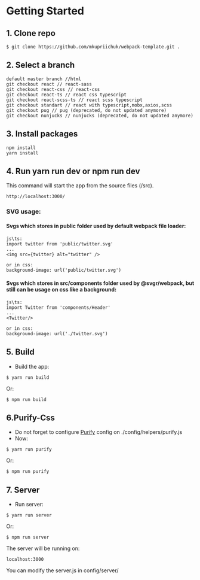 # Getting Started

## 1. Clone repo

```
$ git clone https://github.com/mkupriichuk/webpack-template.git .
```

## 2. Select a branch

```
default master branch //html
git checkout react // react-sass
git checkout react-css // react-css
git checkout react-ts // react css typescript
git checkout react-scss-ts // react scss typescript
git checkout standart // react with typescript,mobx,axios,scss
git checkout pug // pug (deprecated, do not updated anymore)
git checkout nunjucks // nunjucks (deprecated, do not updated anymore)
```

## 3. Install packages

```
npm install
yarn install
```


## 4. Run yarn run dev or npm run dev

This command will start the app from the source files (/src).

```
http://localhost:3000/
```

### SVG usage:
#### Svgs which stores in public folder used by default webpack file loader:
```
js\ts:
import twitter from 'public/twitter.svg'
...
<img src={twitter} alt="twitter" />

or in css:
background-image: url('public/twitter.svg')
```

#### Svgs which stores in src/components folder used by @svgr/webpack, but still can be usage on css like a background: 
```
js\ts:
import Twitter from 'components/Header'
...
<Twitter/>

or in css:
background-image: url('./twitter.svg')
```
## 5. Build

- Build the app:

```
$ yarn run build
```
Or:

```
$ npm run build
```

## 6.Purify-Css
  - Do not forget to configure [Purify](https://github.com/purifycss/purifycss) config on ./config/helpers/purify.js
  - Now:

```
$ yarn run purify
```
Or:

```
$ npm run purify
```

## 7. Server
- Run server:

```
$ yarn run server
```
Or:

```
$ npm run server
```

The server will be running on:

```
localhost:3000
```

You can modify the server.js in config/server/
